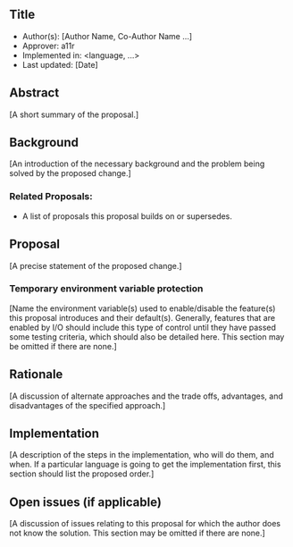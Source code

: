 Title
----
* Author(s): [Author Name, Co-Author Name ...]
* Approver: a11r
* Implemented in: <language, ...>
* Last updated: [Date]

## Abstract

[A short summary of the proposal.]

## Background

[An introduction of the necessary background and the problem being solved by the
proposed change.]

### Related Proposals:
* A list of proposals this proposal builds on or supersedes.

## Proposal

[A precise statement of the proposed change.]

### Temporary environment variable protection

[Name the environment variable(s) used to enable/disable the feature(s) this
proposal introduces and their default(s).  Generally, features that are enabled
by I/O should include this type of control until they have passed some testing
criteria, which should also be detailed here.  This section may be omitted if
there are none.]

## Rationale

[A discussion of alternate approaches and the trade offs, advantages, and
disadvantages of the specified approach.]


## Implementation

[A description of the steps in the implementation, who will do them, and when.
If a particular language is going to get the implementation first, this section
should list the proposed order.]

## Open issues (if applicable)

[A discussion of issues relating to this proposal for which the author does not
know the solution. This section may be omitted if there are none.]
